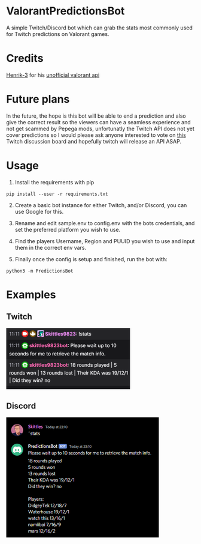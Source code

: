 # ValorantPredictionsBot
A simple Twitch/Discord bot which can grab the stats most commonly used for Twitch predictions on Valorant games.

# Credits
[Henrik-3](https://github.com/Henrik-3) for his [unofficial valorant api](https://github.com/Henrik-3/unofficial-valorant-api)

# Future plans
In the future, the hope is this bot will be able to end a prediction and also give the correct result so the viewers can have a seamless experience and not get scammed by Pepega mods, unfortunatly the Twitch API does not yet cover predictions so I would please ask anyone interested to vote on [this](https://twitch.uservoice.com/forums/310213-developers/suggestions/41966401-api-support-for-predictions) Twitch discussion board and hopefully twitch will release an API ASAP.

# Usage

1. Install the requirements with pip
```
pip install --user -r requirements.txt
```

2. Create a basic bot instance for either Twitch, and/or Discord, you can use Google for this.

3. Rename and edit sample.env to config.env with the bots credentials, and set the preferred platform you wish to use.

4. Find the players Username, Region and PUUID you wish to use and input them in the correct env vars.

5. Finally once the config is setup and finished, run the bot with:

```
python3 -m PredictionsBot
```

# Examples
## Twitch
![Twitch](images/Twitch.png)

## Discord
![Discord](images/Discord.png)